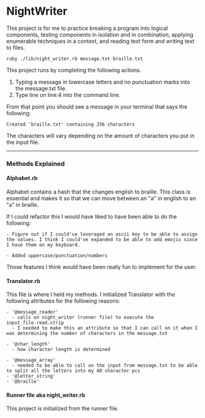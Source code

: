 # NightWriter
This project is for me to practice breaking a program into logical components, testing components in isolation and in  combination, applying enumerable techniques in a context, and reading text form and writing text to files.

`ruby ./lib/night_writer.rb message.txt braille.txt`

This project runs by completing the following actions.

1. Typing a message in lowercase letters and no punctuation marks into the message.txt file.
2. Type line on line:4 into the command line.

From that point you should see a message in your terminal that says the following:

`Created 'braille.txt' containing 256 characters`

The characters will vary depending on the amount of characters you put in the input file.
_______________

### Methods Explained

#### Alphabet.rb

  Alphabet contains a hash that the changes english to braille. This class is essential and makes it so that we can move between an "a" in english to an "a" in braille.

  If I could refactor this I would have liked to have been able to do the following:

    - Figure out if I could've leveraged an ascii key to be able to assign the values. I think I could've expanded to be able to add emojis since I have them on my keyboard.

    - Added uppercase/punctuation/numbers

  Those features I think would have been really fun to implement for the user.

#### Translator.rb

  This file is where I held my methods. I initialized Translator with the following attributes for the following reasons:

    - '@message_reader'
      - calls on night_writer (runner file) to execute the input_file.read.strip
      - I needed to make this an attribute so that I can call on it when I was determining the number of characters in the message.txt

    - '@char_length'
      - how character length is determined

    - '@message_array'
      - needed to be able to call on the input from message.txt to be able to split all the letters into my 40 character pcs
    - '@letter_string'
    - '@braille'

#### Runner file aka night_writer.rb

This project is initialized from the runner file.
